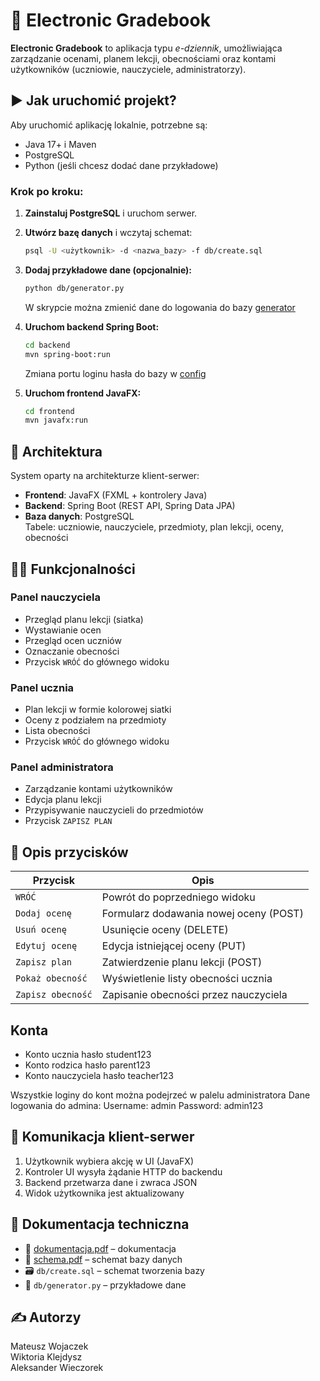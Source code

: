 
# 📘 Electronic Gradebook

**Electronic Gradebook** to aplikacja typu *e-dziennik*, umożliwiająca zarządzanie ocenami, planem lekcji, obecnościami oraz kontami użytkowników (uczniowie, nauczyciele, administratorzy).

## ▶️ Jak uruchomić projekt?

Aby uruchomić aplikację lokalnie, potrzebne są:

- Java 17+ i Maven
- PostgreSQL
- Python (jeśli chcesz dodać dane przykładowe)

### Krok po kroku:

1. **Zainstaluj PostgreSQL** i uruchom serwer.
2. **Utwórz bazę danych** i wczytaj schemat:
   ```bash
   psql -U <użytkownik> -d <nazwa_bazy> -f db/create.sql
   ```
3. **Dodaj przykładowe dane (opcjonalnie):**
   ```bash
   python db/generator.py
   ```

   W skrypcie można zmienić dane do logowania do bazy [generator](db/generator.py)
4. **Uruchom backend Spring Boot:**
   ```bash
   cd backend
   mvn spring-boot:run
   ```
   Zmiana portu loginu hasła do bazy w [config](backend/src/main/resources/application.properties)
   
5. **Uruchom frontend JavaFX:**
   ```bash
   cd frontend
   mvn javafx:run
   ```

## 🧩 Architektura

System oparty na architekturze klient-serwer:

- **Frontend**: JavaFX (FXML + kontrolery Java)
- **Backend**: Spring Boot (REST API, Spring Data JPA)
- **Baza danych**: PostgreSQL  
  Tabele: uczniowie, nauczyciele, przedmioty, plan lekcji, oceny, obecności 

## 🧑‍🏫 Funkcjonalności

### Panel nauczyciela
- Przegląd planu lekcji (siatka)
- Wystawianie ocen
- Przegląd ocen uczniów
- Oznaczanie obecności
- Przycisk `WRÓĆ` do głównego widoku

### Panel ucznia
- Plan lekcji w formie kolorowej siatki
- Oceny z podziałem na przedmioty
- Lista obecności
- Przycisk `WRÓĆ` do głównego widoku

### Panel administratora
- Zarządzanie kontami użytkowników
- Edycja planu lekcji
- Przypisywanie nauczycieli do przedmiotów
- Przycisk `ZAPISZ PLAN`

## 🧠 Opis przycisków

| Przycisk             | Opis                                                                 |
|----------------------|----------------------------------------------------------------------|
| `WRÓĆ`               | Powrót do poprzedniego widoku                                        |
| `Dodaj ocenę`        | Formularz dodawania nowej oceny (POST)                              |
| `Usuń ocenę`         | Usunięcie oceny (DELETE)                                            |
| `Edytuj ocenę`       | Edycja istniejącej oceny (PUT)                                      |
| `Zapisz plan`        | Zatwierdzenie planu lekcji (POST)                                   |
| `Pokaż obecność`     | Wyświetlenie listy obecności ucznia                                 |
| `Zapisz obecność`    | Zapisanie obecności przez nauczyciela                               |


## Konta
- Konto ucznia hasło student123
- Konto rodzica hasło parent123
- Konto nauczyciela hasło teacher123

Wszystkie loginy do kont można podejrzeć w palelu administratora
Dane logowania do admina: 
Username: admin 
Password: admin123

## 🔄 Komunikacja klient-serwer

1. Użytkownik wybiera akcję w UI (JavaFX)
2. Kontroler UI wysyła żądanie HTTP do backendu
3. Backend przetwarza dane i zwraca JSON
4. Widok użytkownika jest aktualizowany

## 📂 Dokumentacja techniczna

- 📄 [dokumentacja.pdf](doc/dokumentacja.pdf) – dokumentacja  
- 📑 [schema.pdf](db/schema.png) – schemat bazy danych  
- 🗃️ `db/create.sql` – schemat tworzenia bazy  
- 🧪 `db/generator.py` – przykładowe dane

## ✍ Autorzy

Mateusz Wojaczek  
Wiktoria Klejdysz  
Aleksander Wieczorek
